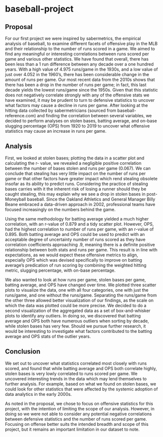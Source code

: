 # baseball-project

## Proposal

For our first project we were inspired by sabermetrics, the empirical analysis of baseball, 
to examine different facets of offensive play in the MLB and their relationship to the number of 
runs scored in a game. We aimed to find any meaningful or interesting correlations between runs 
scored per game and various other statistics. We have found that overall, there has been less than 
a 1 run difference between any decade over a one hundred years. With a high value of 4.975 
runs/game in the 1930s, and a low value of just over 4.052 in the 1960’s, there has been 
considerable change in the amount of runs per game. Our most recent data from the 2010s shows 
that there has been a drop in the number of runs per game; in fact, this last decade yields the 
lowest runs/game since the 1950s. Given that this statistic does not negatively correlate strongly 
with any of the offensive stats we have examined, it may be prudent to turn to defensive statistics 
to uncover what factors may cause a decline in runs per game. After looking at the hitting data 
collected by sabermetricians (sourced from baseball-reference.com) and finding the correlation 
between several variables, we decided to perform analyses on stolen bases, batting average, and 
on-base slugging percentage (OPS) from 1920 to 2019 to uncover what offensive statistics may 
cause an increase in runs per game. 

## Analysis

First, we looked at stolen bases; plotting the data in a scatter plot and calculating the r-
value, we revealed a negligible positive correlation between the number of bases stolen and runs 
per game (0.067). We can conclude that stealing has very little impact on the number of runs per 
game or that other factors have greater impact which rend stealing obsolete insofar as its ability 
to predict runs. Considering the practice of stealing bases carries with it the inherent risk of 
losing a runner should they be caught stealing, this may explain why we see a drop in stolen 
bases in post-Moneyball baseball. Since the Oakland Athletics and General Manager Billy Beane 
embraced a data-driven approach in 2002, professional teams have focused increasingly on the 
numbers behind the game. 

Using the same methodology for batting average yielded a much higher correlation, with 
an r-value of 0.879 and a tidy scatter plot. However, OPS, had the highest correlation to number 
of runs per game, with an r-value of 0.895. Both batting average and OPS could be used to 
predict with an acceptable degree of uncertainty number of runs scored as they have correlation 
coefficients approaching .9, meaning there is a definite positive relationship between both stats 
and runs per game. This result is in line with expectations, as we would expect these offensive 
metrics to align, especially OPS which was devised specifically to improve on batting average’s 
predication of run scoring by combining the weighted hitting metric, slugging percentage, with 
on-base percentage. 

We also wanted to look at how runs per game, stolen bases per game, batting average, 
and OPS have changed over time. We plotted three scatter plots to visualize the data, one with all 
four categories, one with just the runs/game, and one without the runs/game. Separating the 
runs/game from the other three allowed better visualization of our findings, as the scale on which 
the data was plotted could be more precise. We decided to do a second visualization of the 
aggregated data as a set of box-and-whisker plots to identify any outliers. In doing so, we 
discovered that batting average and OPS both have numerous outliers when sorting by decade, 
while stolen bases has very few. Should we pursue further research, it would be interesting to 
investigate what factors contributed to the batting average and OPS stats of the outlier years. 

## Conclusion

We set out to uncover what statistics correlated most closely with runs scored, and found 
that while batting average and OPS both correlate highly, stolen bases is very lowly correlated to 
runs scored per game. We uncovered interesting trends in the data which may lend themselves to 
further analysis. For example, based on what we found on stolen bases, we could look for other 
statistics that were affected by the systemic adoption of data analytics in the early 2000s. 

As noted in the proposal, we chose to focus on offensive statistics for this project, with 
the intention of limiting the scope of our analysis. However, in doing so we were not able to 
consider any potential negative correlations between defensive statistics and the number of runs 
scored per game. Focusing on offense better suits the intended breadth and scope of this project, 
but it remains an important limitation in our dataset to note. 
